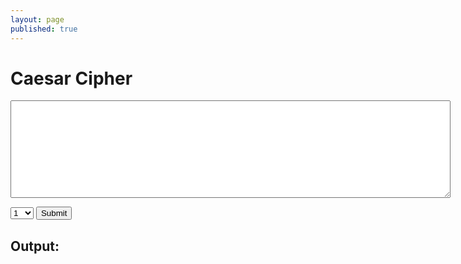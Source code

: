 ```yaml
---
layout: page
published: true
---
```


<h1>Caesar Cipher</h1>
<form onsubmit="caesarCipher(); return false">
  <p>
    <textarea id="encode" cols="85" rows="10"></textarea>
  </p>
  <select id="key">
    <option value='1'>1</option>
    <option value='2'>2</option>
    <option value='3'>3</option>
    <option value='4'>4</option>
    <option value='5'>5</option>
    <option value='6'>6</option>
    <option value='7'>7</option>
    <option value='8'>8</option>
    <option value='9'>9</option>
    <option value='10'>10</option>
    <option value='11'>11</option>
    <option value='12'>12</option>
    <option value='13'>13</option>
    <option value='14'>14</option>
    <option value='15'>15</option>
    <option value='16'>16</option>
    <option value='17'>17</option>
    <option value='18'>18</option>
    <option value='19'>19</option>
    <option value='20'>20</option>
    <option value='21'>21</option>
    <option value='22'>22</option>
    <option value='23'>23</option>
    <option value='24'>24</option>
    <option value='25'>25</option>
    <option value='26'>26</option>
  </select>
  <input type="submit"/>
  <h2>Output: </h2>
</form>


<div id="validator" style="margin-top: 10px; padding: 10px 5px; color: #444; line-height: 1.5;"></div>
<script>
  var f = document.forms[0];

  function encryptcc(text, shift) {
    var lower = "abcdefghijklmnopqrstuvwxyz", upper = lower.toUpperCase()
    return text.split("").map((x, y) => lower.indexOf(x) != -1 ? lower[(lower.indexOf(x) + shift) % 26] : upper.indexOf(x) != -1 ? upper[(upper.indexOf(x) + shift) % 26] : x).join("")
  }

  function caesarCipher() {

    var validator = document.querySelector('#validator');

    var result = encryptcc(f.encode.value, +f.key.value);
   
    window.setTimeout(_ => {
      validator.innerHTML = result
    })
  }
</script>
